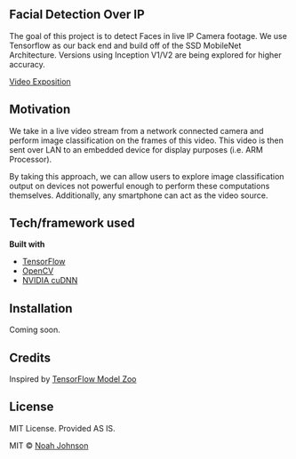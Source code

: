 ## Facial Detection Over IP
The goal of this project is to detect Faces in live IP Camera footage. We use Tensorflow as our back end and build off of the
SSD MobileNet Architecture. Versions using Inception V1/V2 are being explored for higher accuracy.

[Video Exposition](https://youtu.be/-ED7T9X5zcY)

## Motivation
We take in a live video stream from a network connected camera and perform image classification on the frames of this video. This video is then sent over LAN to an embedded device for display purposes (i.e. ARM Processor).

By taking this approach, we can allow users to explore image classification output on devices not powerful enough to perform these computations themselves. Additionally, any smartphone can act as the video source.

## Tech/framework used

<b>Built with</b>
- [TensorFlow](https://www.tensorflow.org/)
- [OpenCV](https://opencv.org/)
- [NVIDIA cuDNN](https://developer.nvidia.com/cudnn)

## Installation
Coming soon.
## Credits
Inspired by [TensorFlow Model Zoo](https://github.com/tensorflow/models/blob/master/research/object_detection/g3doc/detection_model_zoo.md)
## License
MIT License. Provided AS IS.

MIT © [Noah Johnson](njohnsoncpe.github.io)
